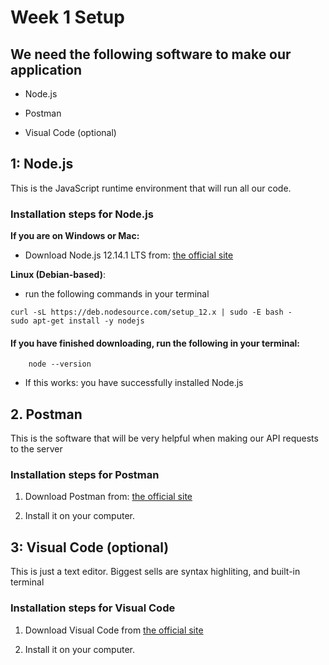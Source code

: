 # Week 1 Setup

## We need the following software to make our application

* Node.js

* Postman

* Visual Code (optional)

## 1: Node.js

This is the JavaScript runtime environment that will run all our code.

### Installation steps for Node.js

**If you are on Windows or Mac:**

* Download Node.js 12.14.1 LTS from: [the official site](https://nodejs.org/en/download/)

**Linux (Debian-based)**:

* run the following commands in your terminal

```{bash}
curl -sL https://deb.nodesource.com/setup_12.x | sudo -E bash -
sudo apt-get install -y nodejs
```

#### If you have finished downloading, run the following in your terminal:

```{bash}
    node --version
```

* If this works: you have successfully installed Node.js

## 2. Postman

This is the software that will be very helpful when making our API requests to the server

### Installation steps for Postman

1. Download Postman from: [the official site](https://www.getpostman.com/downloads/)

2. Install it on your computer.

## 3: Visual Code (optional)

This is just a text editor. Biggest sells are syntax highliting, and built-in terminal

### Installation steps for Visual Code

1. Download Visual Code from [the official site](https://code.visualstudio.com/)

2. Install it on your computer.

